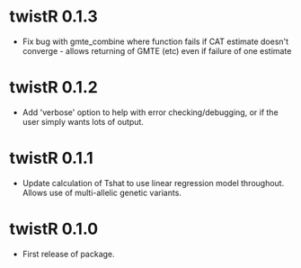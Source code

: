 # twistR 0.1.3

* Fix bug with gmte_combine where function fails if CAT estimate doesn't converge - allows returning of GMTE (etc) even if failure of one estimate

# twistR 0.1.2

* Add 'verbose' option to help with error checking/debugging, or if the user simply wants lots of output.

# twistR 0.1.1

* Update calculation of Tshat to use linear regression model throughout. Allows use of multi-allelic genetic variants.

# twistR 0.1.0

* First release of package.
